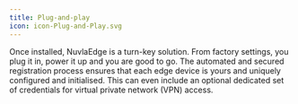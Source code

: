 ```yaml
---
title: Plug-and-play
icon: icon-Plug-and-Play.svg
---
```


Once installed, NuvlaEdge is a turn-key solution. From factory settings, you plug it in, power it up and you are good to go. The automated and secured registration process ensures that each edge device is yours and uniquely configured and initialised. This can even include an optional dedicated set of credentials for virtual private network (VPN) access.
